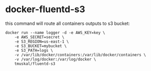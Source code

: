 # docker-fluentd-s3

this command will route all containers outputs to s3 bucket:

	docker run --name logger -d -e AWS_KEY=key \
		-e AWS_SECRET=secret \
		-e S3_REGION=us-east-1 \
		-e S3_BUCKET=mybucket \
		-e S3_PATH=logs \
		-v /var/lib/docker/containers:/var/lib/docker/containers \
		-v /var/log/docker:/var/log/docker \
		tmuskal/fluentd-s3
